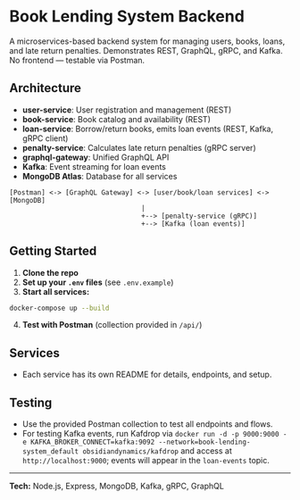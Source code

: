 # Book Lending System Backend

A microservices-based backend system for managing users, books, loans, and late return penalties. Demonstrates REST, GraphQL, gRPC, and Kafka. No frontend — testable via Postman.

## Architecture

- **user-service**: User registration and management (REST)
- **book-service**: Book catalog and availability (REST)
- **loan-service**: Borrow/return books, emits loan events (REST, Kafka, gRPC client)
- **penalty-service**: Calculates late return penalties (gRPC server)
- **graphql-gateway**: Unified GraphQL API
- **Kafka**: Event streaming for loan events
- **MongoDB Atlas**: Database for all services

```
[Postman] <-> [GraphQL Gateway] <-> [user/book/loan services] <-> [MongoDB]
                                 |
                                 +--> [penalty-service (gRPC)]
                                 +--> [Kafka (loan events)]
```

## Getting Started

1. **Clone the repo**
2. **Set up your `.env` files** (see `.env.example`)
3. **Start all services:**

```sh
docker-compose up --build
```

4. **Test with Postman** (collection provided in `/api/`)

## Services
- Each service has its own README for details, endpoints, and setup.

## Testing
- Use the provided Postman collection to test all endpoints and flows.
- For testing Kafka events, run Kafdrop via `docker run -d -p 9000:9000 -e KAFKA_BROKER_CONNECT=kafka:9092 --network=book-lending-system_default obsidiandynamics/kafdrop` and access at `http://localhost:9000`; events will appear in the `loan-events` topic.

---

**Tech:** Node.js, Express, MongoDB, Kafka, gRPC, GraphQL

